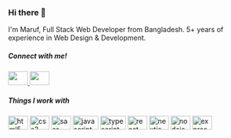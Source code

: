 ### Hi there 👋

I'm Maruf, Full Stack Web Developer from Bangladesh. 5+ years of experience in Web Design & Development.

##### Connect with me!

<div>
  <a href="https://www.linkedin.com/in/maruf-hossain-8472a6124/" target="_blank">
    <img src="https://raw.githubusercontent.com/maurodesouza/profile-readme-generator/master/src/assets/icons/social/linkedin/default.svg" width="40" height="28" />
  </a>
  <a href="mailto:maruf8500@gmail.com" target="_blank">
    <img src="https://raw.githubusercontent.com/maurodesouza/profile-readme-generator/master/src/assets/icons/social/gmail/default.svg" width="40" height="28" />
  </a>
</div>

##### Things I work with

<div align="left">
  <img src="https://cdn.jsdelivr.net/gh/devicons/devicon/icons/html5/html5-original.svg" height="28" width="40" alt="html5 logo"  />
  <img src="https://cdn.jsdelivr.net/gh/devicons/devicon/icons/css3/css3-original.svg" height="28" width="40" alt="css3 logo"  />
  <img src="https://cdn.jsdelivr.net/gh/devicons/devicon/icons/sass/sass-original.svg" height="28" width="40" alt="sass logo"  />
  <img src="https://cdn.jsdelivr.net/gh/devicons/devicon/icons/javascript/javascript-original.svg" height="28" width="52" alt="javascript logo"  />
  <img src="https://cdn.jsdelivr.net/gh/devicons/devicon/icons/typescript/typescript-original.svg" height="28" width="52" alt="typescript logo"  />
  <img src="https://cdn.jsdelivr.net/gh/devicons/devicon/icons/react/react-original.svg" height="28" width="40" alt="react logo"  />
  <img src="https://cdn.jsdelivr.net/gh/devicons/devicon/icons/nextjs/nextjs-original.svg" height="28" width="40" alt="nextjs logo"  />
  <img src="https://cdn.jsdelivr.net/gh/devicons/devicon/icons/nodejs/nodejs-original.svg" height="28" width="40" alt="nodejs logo"  />
  <img src="https://cdn.jsdelivr.net/gh/devicons/devicon/icons/express/express-original.svg" height="28" width="40" alt="express logo"  />
</div>
